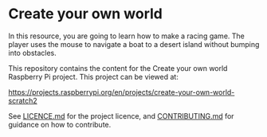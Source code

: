 # Create your own world

In this resource, you are going to learn how to make a racing game. The player uses the mouse to navigate a boat to a desert island without bumping into obstacles.

This repository contains the content for the Create your own world Raspberry Pi project. This project can be viewed at:

https://projects.raspberrypi.org/en/projects/create-your-own-world-scratch2 

See [LICENCE.md](LICENCE.md) for the project licence, and [CONTRIBUTING.md](CONTRIBUTING.md) for guidance on how to contribute.

